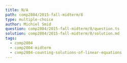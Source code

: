 ```yaml
---
title: N/A
path: comp2804/2015-fall-midterm/8
type: multiple-choice
author: Michiel Smid
question: comp2804/2015-fall-midterm/8/question.ts
solution: comp2804/2015-fall-midterm/8/solution.md
tags:
  - comp2804
  - comp2804-midterm
  - comp2804-counting-solutions-of-linear-equations
---
```

